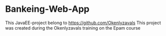 # Bankeing-Web-App
This JavaEE-project belong to https://github.com/Okenlyzavals
This project was created during the Okenlyzavals training on the Epam course
